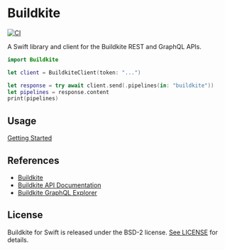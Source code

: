 # Buildkite

[![CI](https://github.com/aaronsky/buildkite-swift/actions/workflows/ci.yml/badge.svg)](https://github.com/aaronsky/buildkite-swift/actions/workflows/ci.yml)

A Swift library and client for the Buildkite REST and GraphQL APIs.

```swift
import Buildkite

let client = BuildkiteClient(token: "...")

let response = try await client.send(.pipelines(in: "buildkite"))
let pipelines = response.content
print(pipelines)
```

## Usage

[Getting Started](./Sources/Buildkite/Buildkite.docc/Articles/GettingStarted.md)

## References

-   [Buildkite](https://buildkite.com/)
-   [Buildkite API Documentation](https://buildkite.com/docs/apis)
-   [Buildkite GraphQL Explorer](https://graphql.buildkite.com/explorer)

## License

Buildkite for Swift is released under the BSD-2 license. [See LICENSE](https://github.com/aaronsky/buildkite-swift/blob/master/LICENSE) for details.
